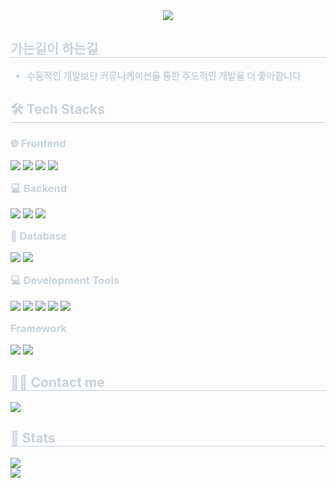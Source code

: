 <div align="center">
    <img src="https://capsule-render.vercel.app/api?type=waving&color=auto&height=180&text=Hi,%20I'm%20hubgood&animation=&fontColor=ffffff&fontSize=50" />
</div>

   
<div style="text-align: left;"> 
    <h2 style="border-bottom: 1px solid #c9d1d9; color: #c9d1d9;"> 가는길이 하는길 </h2>  
    <div style="font-weight: 700; font-size: 15px; text-align: left; color: #c9d1d9;"> 
        <ul>
            <li> 수동적인 개발보단 커뮤니케이션을 통한 주도적인 개발을 더 좋아합니다 </li>
        </ul>
    </div> 
</div> 
 
<div style="text-align: left;">
    <h2 style="border-bottom: 1px solid #c9d1d9; color: #c9d1d9;"> 🛠️ Tech Stacks </h2> 
    <div style="margin: 10px 0; text-align: left;">
        <h3 style="color: #c9d1d9;">🌐 Frontend</h3>
        <img src="https://img.shields.io/badge/HTML5-E34F26?style=flat-square&logo=HTML5&logoColor=white">
        <img src="https://img.shields.io/badge/CSS3-1572B6?style=flat-square&logo=CSS3&logoColor=white">
        <img src="https://img.shields.io/badge/JavaScript-F7DF1E?style=flat-square&logo=JavaScript&logoColor=black">
        <img src="https://img.shields.io/badge/Thymeleaf-005F0F?style=flat-square&logo=Thymeleaf&logoColor=white">
        <h3 style="color: #c9d1d9; margin-top: 15px;">💻 Backend</h3>
        <img src="https://img.shields.io/badge/Java-007396?style=flat-square&logo=Java&logoColor=white">
        <img src="https://img.shields.io/badge/Linux-FCC624?style=flat-square&logo=Linux&logoColor=black">
        <img src="https://img.shields.io/badge/Elastic_Search-005571?style=flat-square&logo=ElasticSearch&logoColor=white">
       <h3 style="color: #c9d1d9; margin-top: 15px;">💾 Database</h3>
        <img src="https://img.shields.io/badge/MySQL-4479A1?style=flat-square&logo=MySQL&logoColor=white">
        <img src="https://img.shields.io/badge/MariaDB-003545?style=flat-square&logo=MariaDB&logoColor=white">
         <h3 style="color: #c9d1d9; margin-top: 15px;">💻 Development Tools</h3>
        <img src="https://img.shields.io/badge/IntelliJ%20IDEA-000000?style=flat-square&logo=IntelliJ%20IDEA&logoColor=white">
        <img src="https://img.shields.io/badge/Visual%20Studio%20Code-007ACC?style=flat-square&logo=Visual%20Studio%20Code&logoColor=white">
        <img src="https://img.shields.io/badge/Eclipse%20IDE-2C2255?style=flat-square&logo=Eclipse%20IDE&logoColor=white">
        <img src="https://img.shields.io/badge/Anaconda-44A833?style=flat-square&logo=Anaconda&logoColor=white">
        <img src="https://img.shields.io/badge/Android%20Studio-3DDC84?style=flat-square&logo=android-studio&logoColor=white">
        <h3 style="color: #c9d1d9; margin-top: 15px;">Framework</h3>
        <img src="https://img.shields.io/badge/Spring-6DB33F?style=flat-square&logo=Spring&logoColor=white">
        <img src="https://img.shields.io/badge/Spring%20Boot-6DB33F?style=flat-square&logo=Spring%20Boot&logoColor=white">
    </div>
    
</div>

<div style="text-align: left;">
    <h2 style="border-bottom: 1px solid #c9d1d9; color: #c9d1d9;"> 🧑‍💻 Contact me </h2>
    <div style="margin: 10px 0; text-align: left;">
        <a href="mailto:heej1998@gmail.com">
            <img src="https://img.shields.io/badge/Gmail-EA4335?style=flat-square&logo=Gmail&logoColor=white">
        </a>
    </div>
</div>

<div style="text-align: left;"> 
    <h2 style="border-bottom: 1px solid #c9d1d9; color: #c9d1d9;"> 🏅 Stats </h2>
    <div style="text-align: left; margin: 10px 0;">
        <img src="https://github-readme-stats.vercel.app/api/top-langs/?username=hubgood98&layout=compact&bg_color=0d1117&title_color=ffffff&text_color=ffffff" />
        <br>
        <img src="https://github-readme-stats.vercel.app/api?username=hubgood98&show_icons=true&bg_color=0d1117&title_color=ffffff&text_color=ffffff&count_private=true&hide=stars&theme=radical" />
    </div> 
</div>
